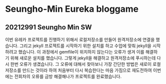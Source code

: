 # Seungho-Min Eureka bloggame
## 20212991 Seungho Min SW
이번 유레카 프로젝트를 진행하기 위해서 로컬저장소를 만들어 원격저장소에 연결을 했습니다.
그리고 jekyll 프로젝트를 시작하기 위한 설치를 하고 수업에 맞춰 jekyll을 시작하려고 했습니다.
이 과정에서 gemfile이 위치하지 않는다는 오류가 생겨 이를 해결하기 위해 새로운 설치를 했습니다.
그렇게 jekyll을 해결하고 원격저장소에 푸시하는데 다시 한번 오류가 생겼습니다. 그 오류에 대해서 
찾아보니 가장 간단한 방법은 새로이 로컬저장소를 만드는 것이라 하여 처음부터 다시 복습한다는 마음
가짐으로 재도전하여 이번에는 전회차의 오류를 금방 해결해나가 프로젝트를 완료했습니다.
